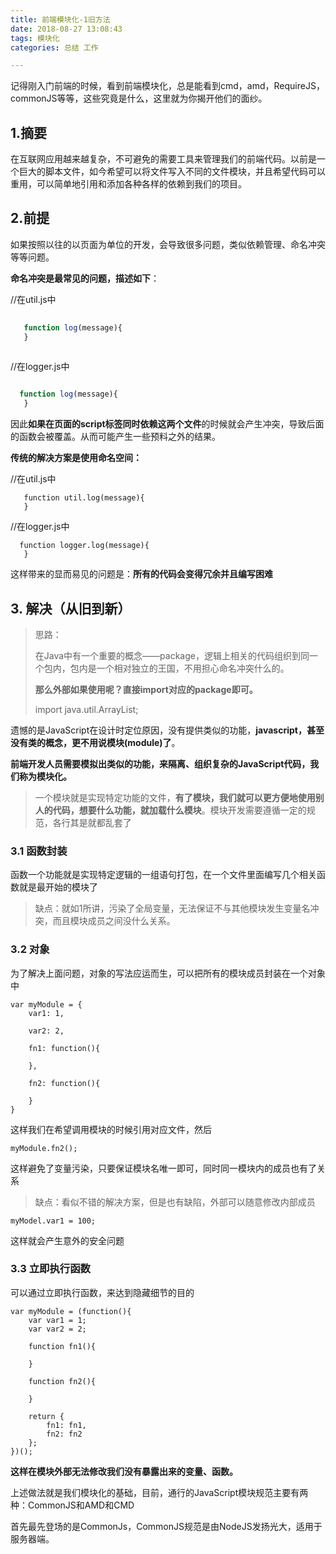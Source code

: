 ```yaml
---
title: 前端模块化-1旧方法
date: 2018-08-27 13:08:43
tags: 模块化
categories: 总结 工作

---
```


记得刚入门前端的时候，看到前端模块化，总是能看到cmd，amd，RequireJS，commonJS等等，这些究竟是什么，这里就为你揭开他们的面纱。

<!-- more -->

## 1.摘要
    
在互联网应用越来越复杂，不可避免的需要工具来管理我们的前端代码。以前是一个巨大的脚本文件，如今希望可以将文件写入不同的文件模块，并且希望代码可以重用，可以简单地引用和添加各种各样的依赖到我们的项目。
    
## 2.前提

  如果按照以往的以页面为单位的开发，会导致很多问题，类似依赖管理、命名冲突等等问题。

**命名冲突是最常见的问题，描述如下**：

  //在util.js中

```javascript
   
   function log(message){
   }
   
```

   //在logger.js中

```javascript

  function log(message){
   }

```

因此**如果在页面的script标签同时依赖这两个文件**的时候就会产生冲突，导致后面的函数会被覆盖。从而可能产生一些预料之外的结果。


**传统的解决方案是使用命名空间：**

   //在util.js中

```
   function util.log(message){
   }
```

   //在logger.js中

```
  function logger.log(message){
   }
```

这样带来的显而易见的问题是：**所有的代码会变得冗余并且编写困难**


## 3. 解决（从旧到新）

> 思路：
>
>在Java中有一个重要的概念——package，逻辑上相关的代码组织到同一个包内，包内是一个相对独立的王国，不用担心命名冲突什么的。
>
>**那么外部如果使用呢？直接import对应的package即可。**
>
>import java.util.ArrayList;

遗憾的是JavaScript在设计时定位原因，没有提供类似的功能，**javascript，甚至没有类的概念，更不用说模块(module)了**。

**前端开发人员需要模拟出类似的功能，来隔离、组织复杂的JavaScript代码，我们称为模块化。**

> 一个模块就是实现特定功能的文件，**有了模块，我们就可以更方便地使用别人的代码，想要什么功能，就加载什么模块**。模块开发需要遵循一定的规范，各行其是就都乱套了


### 3.1 函数封装
函数一个功能就是实现特定逻辑的一组语句打包，在一个文件里面编写几个相关函数就是最开始的模块了

> 缺点：就如1所讲，污染了全局变量，无法保证不与其他模块发生变量名冲突，而且模块成员之间没什么关系。


### 3.2 对象
为了解决上面问题，对象的写法应运而生，可以把所有的模块成员封装在一个对象中
```javascirpt
var myModule = {
    var1: 1,

    var2: 2,

    fn1: function(){

    },

    fn2: function(){

    }
}
```

这样我们在希望调用模块的时候引用对应文件，然后


```
myModule.fn2();
```

这样避免了变量污染，只要保证模块名唯一即可，同时同一模块内的成员也有了关系

> 缺点：看似不错的解决方案，但是也有缺陷，外部可以随意修改内部成员

```
myModel.var1 = 100;
```

这样就会产生意外的安全问题

### 3.3 立即执行函数

可以通过立即执行函数，来达到隐藏细节的目的


```
var myModule = (function(){
    var var1 = 1;
    var var2 = 2;

    function fn1(){

    }

    function fn2(){

    }

    return {
        fn1: fn1,
        fn2: fn2
    };
})();
```

**这样在模块外部无法修改我们没有暴露出来的变量、函数。**

上述做法就是我们模块化的基础，目前，通行的JavaScript模块规范主要有两种：CommonJS和AMD和CMD

首先最先登场的是CommonJs，CommonJS规范是由NodeJS发扬光大，适用于服务器端。
